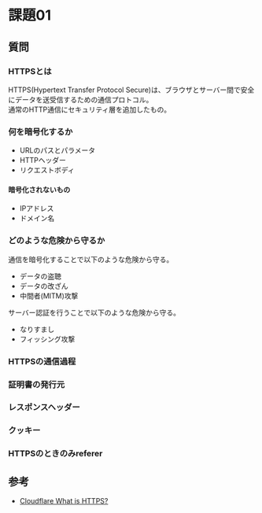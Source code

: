 # 課題01

## 質問

### HTTPSとは

HTTPS(Hypertext Transfer Protocol Secure)は、ブラウザとサーバー間で安全にデータを送受信するための通信プロトコル。  
通常のHTTP通信にセキュリティ層を追加したもの。

### 何を暗号化するか

- URLのパスとパラメータ
- HTTPヘッダー
- リクエストボディ

#### 暗号化されないもの

- IPアドレス
- ドメイン名

### どのような危険から守るか

通信を暗号化することで以下のような危険から守る。  

- データの盗聴  
- データの改ざん
- 中間者(MITM)攻撃

サーバー認証を行うことで以下のような危険から守る。

- なりすまし
- フィッシング攻撃

### HTTPSの通信過程

### 証明書の発行元

### レスポンスヘッダー

### クッキー

### HTTPSのときのみreferer

## 参考

- [Cloudflare What is HTTPS?](https://www.cloudflare.com/learning/ssl/what-is-https/)
